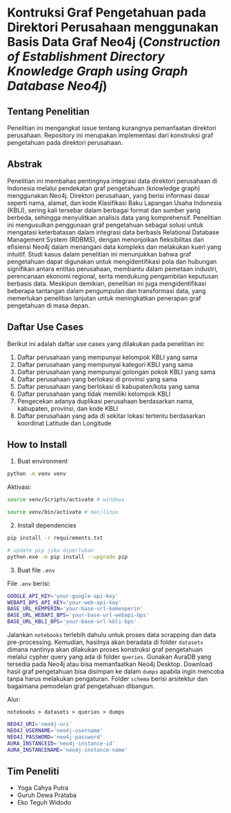 # Kontruksi Graf Pengetahuan pada Direktori Perusahaan menggunakan Basis Data Graf Neo4j (_Construction of Establishment Directory Knowledge Graph using Graph Database Neo4j_)

## Tentang Penelitian

Penelitian ini mengangkat issue tentang kurangnya pemanfaatan direktori perusahaan. Repository ini merupakan implementasi dari konstruksi graf pengetahuan pada direktori perusahaan.

## Abstrak

Penelitian ini membahas pentingnya integrasi data direktori perusahaan di Indonesia melalui pendekatan graf pengetahuan (knowledge graph) menggunakan Neo4j. Direktori perusahaan, yang berisi informasi dasar seperti nama, alamat, dan kode Klasifikasi Baku Lapangan Usaha Indonesia (KBLI), sering kali tersebar dalam berbagai format dan sumber yang berbeda, sehingga menyulitkan analisis data yang komprehensif. Penelitian ini mengusulkan penggunaan graf pengetahuan sebagai solusi untuk mengatasi keterbatasan dalam integrasi data berbasis Relational Database Management System (RDBMS), dengan menonjolkan fleksibilitas dan efisiensi Neo4j dalam menangani data kompleks dan melakukan kueri yang intuitif. Studi kasus dalam penelitian ini menunjukkan bahwa graf pengetahuan dapat digunakan untuk mengidentifikasi pola dan hubungan signifikan antara entitas perusahaan, membantu dalam pemetaan industri, perencanaan ekonomi regional, serta mendukung pengambilan keputusan berbasis data. Meskipun demikian, penelitian ini juga mengidentifikasi beberapa tantangan dalam pengumpulan dan transformasi data, yang memerlukan penelitian lanjutan untuk meningkatkan penerapan graf pengetahuan di masa depan.

## Daftar Use Cases

Berikut ini adalah daftar use cases yang dilakukan pada penelitian ini:

1. Daftar perusahaan yang mempunyai kelompok KBLI yang sama
2. Daftar perusahaan yang mempunyai kategori KBLI yang sama
3. Daftar perusahaan yang mempunyai golongan pokok KBLI yang sama
4. Daftar perusahaan yang berlokasi di provinsi yang sama
5. Daftar perusahaan yang berlokasi di kabupaten/kota yang sama
6. Daftar perusahaan yang tidak memiliki kelompok KBLI
7. Pengecekan adanya duplikasi perusahaan berdasarkan nama, kabupaten, provinsi, dan kode KBLI
8. Daftar perusahaan yang ada di sekitar lokasi tertentu berdasarkan koordinat Latitude dan Longitude

## How to Install

1. Buat environment

```bash
python -m venv venv
```

Aktivasi:

```bash
source venv/Scripts/activate # windows

source venv/bin/activate # mac/linux
```

2. Install dependencies

```bash
pip install -r requirements.txt

# update pip jika diperlukan
python.exe -m pip install --upgrade pip
```

3. Buat file `.env`

File `.env` berisi:

```bash
GOOGLE_API_KEY='your-google-api-key'
WEBAPI_BPS_API_KEY='your-web-api-key'
BASE_URL_KEMPERIN='your-base-url-kemenperin'
BASE_URL_WEBAPI_BPS='your-base-url-webapi-bps'
BASE_URL_KBLI_BPS='your-base-url-kbli-bps'
```

Jalankan `notebooks` terlebih dahulu untuk proses data scrapping dan data pre-processing. Kemudian, hasilnya akan beradata di folder `datasets` dimana nantinya akan dilakukan proses konstruksi graf pengetahuan melalui cypher query yang ada di folder `queries`. Gunakan AuraDB yang tersedia pada Neo4j atau bisa memanfaatkan Neo4j Desktop. Download hasil graf pengetahuan bisa disimpan ke dalam `dumps` apabila ingin mencoba tanpa harus melakukan pengaturan. Folder `schema` berisi arsitektur dan bagaimana pemodelan graf pengetahuan dibangun.

Alur:

`notebooks > datasets > queries > dumps`

```bash
NEO4J_URI='neo4j-uri'
NEO4J_USERNAME='neo4j-username'
NEO4J_PASSWORD='neo4j-password'
AURA_INSTANCEID='neo4j-instance-id'
AURA_INSTANCENAME='neo4j-instance-name'
```

## Tim Peneliti

- Yoga Cahya Putra
- Guruh Dewa Prataba
- Eko Teguh Widodo
